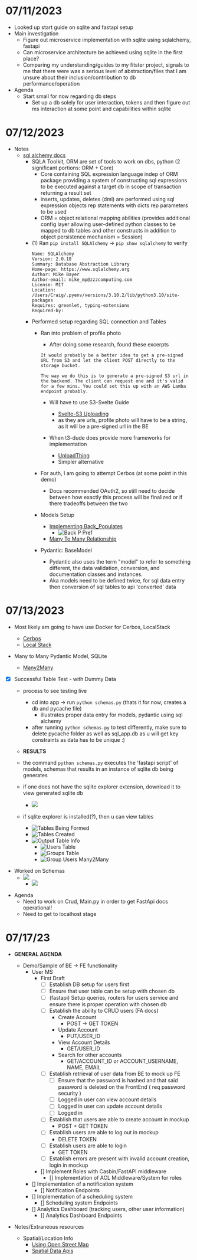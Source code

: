 # 07/11/2023
- Looked up start guide on sqlite and fastapi setup
- Main investigation
    - Figure out microservice implementation with sqlite using sqlalchemy, fastapi
    - Can microservice architecture be achieved using sqlite in the first place?
    - Comparing my understanding/guides to my fitster project, signals to me that there were was a serious level of abstraction/files that I am unsure about their inclusion/contribution to db performance/operation
- Agenda
    - Start small for now regarding db steps
        - Set up a db solely for user interaction, tokens and then figure out ms interaction at some point and capabilities within sqlite

# 07/12/2023
- Notes
    - [sql alchemy docs](https:/.sqlalchemy.org/en/20/intro.html)
        - SQLA Toolkit, ORM are set of tools to work on dbs, python (2 significant portions: ORM + Core)
            - Core containing SQL expression language indep of ORM package providing a system of constructing sql expressions to be executed against a target db in scope of transaction returning a result set
            - inserts, updates, deletes (dml) are performed using sql expression objects rep statements with dicts rep parameters to be used
            - ORM = object relational mapping abilities (provides additional config layer allowing user-defined python classes to be mapped to db tables and other constructs in addition to object persistence mechanism = Session)
        - (1) Ran  `pip install SQLAlchemy` -> `pip show sqlalchemy` to verify
            ```
            Name: SQLAlchemy
            Version: 2.0.18
            Summary: Database Abstraction Library
            Home-page: https://www.sqlalchemy.org
            Author: Mike Bayer
            Author-email: mike_mp@zzzcomputing.com
            License: MIT
            Location: /Users/Craig/.pyenv/versions/3.10.2/lib/python3.10/site-packages
            Requires: greenlet, typing-extensions
            Required-by:
            ```
        - Performed setup regarding SQL connection and Tables
            - Ran into problem of profile photo
                * After doing some research, found these excerpts
                ```
                It would probably be a better idea to get a pre-signed URL from S3 and let the client POST directly to the storage bucket.

                The way we do this is to generate a pre-signed S3 url in the backend. The client can request one and it's valid for a few mins. You could set this up with an AWS Lamba endpoint probably.
                ```
                - Will have to use S3-Svelte Guide
                    * [Svelte-S3 Uploading](https://rodneylab.com/sveltekit-s3-compatible-storage/)
                    - as they are urls, profile photo will have to be a string, as it will be a pre-signed url in the BE

                - When t3-dude does provide more frameworks for implementation
                    - [UploadThing](https:/.uploadthing.com/solid)
                    - Simpler alternative

            - For auth, I am going to attempt Cerbos (at some point in this demo)
                - Docs recommended OAuth2, so still need to decide between how exactly this process will be finalized or if there tradeoffs between the two

            - Models Setup
                - [Implementing Back_Populates](https://stackoverflow.com/questions/39869793/when-do-i-need-to-use-sqlalchemy-back-populates)
                    - ![Back P Pref](../Images/Preference%20Towards%20Back%20Populates.png)
                - [Many To Many Relationship](https://stackoverflow.com/questions/5756559/how-to-build-many-to-many-relations-using-sqlalchemy-a-good-example)

            - Pydantic: BaseModel
                - Pydantic also uses the term "model" to refer to something different, the data validation, conversion, and documentation classes and instances.
                - Aka models need to be defined twice, for sql data entry then conversion of sql tables to api 'converted' data

# 07/13/2023
- Most likely am going to have use Docker for Cerbos, LocalStack
    - [Cerbos](https://github.com/cerbos/python-sqlalchemy-cerbos/tree/main)
    - [Local Stack](https://github.com/localstack/localstack#example)

- Many to Many Pydantic Model, SQLite
    - [Many2Many](https://www.gormanalysis.com/blog/many-to-many-relationships-in-fastapi/)

- [X] Successful Table Test - with Dummy Data

    - process to see testing live
        - cd into app -> run `python schemas.py` (thats it for now, creates a db and pycache file)
            - illustrates proper data entry for models, pydantic using sql alchemy
        - after running `python schemas.py` to test differently, make sure to delete pycache folder as well as sql_app.db as u will get key constraints as data has to be unique :)

    - __RESULTS__
    - the command `python schemas.py` executes the 'fastapi script' of models, schemas that results in an instance of sqlite db being generates
    - if one does not have the sqlite explorer extension, download it to view generated sqlite db
        - ![](../Images/SQLite_Explorer.png)
    - if sqlite explorer is installed(?), then u can view tables
        - ![Tables Being Formed](../Images/Shows_Formation_Tables.png)
        - ![Tables Created](../Images/Tables_Created_SQLite.png)
        - ![Output Table Info](../Images/Outputting_Table_Info.png)
            - ![Users Table](../Images/Users_Table.png)
            - ![Groups Table](../Images/GroupsTable.png)
            - ![Group Users Many2Many](../Images/GroupUsers_Table.png)


- Worked on Schemas
    - ![](../Images/Schema_Work.png)
        - ![](../Images/Return_JSON_via_Schemas.png)

* Agenda
    - Need to work on Crud, Main.py in order to get FastApi docs operational!
    - Need to get to localhost stage

# 07/17/23
- __GENERAL AGENDA__
    - Demo/Sample of BE -> FE functionality
        - User MS
            - First Draft
                - [ ] Establish DB setup for users first
                - [ ] Ensure that user table can be setup with chosen db
                - [ ] (fastapi) Setup queries, routers for users service and ensure there is proper operation with chosen db
                - [ ] Establish the ability to CRUD users (FA docs)
                    - Create Account
                        - POST -> GET TOKEN
                    - Update Account
                        - PUT/USER_ID
                    - View Account Details
                        - GET/USER_ID
                    - Search for other accounts
                        - GET/ACCOUNT_ID or ACCOUNT_USERNAME, NAME, EMAIL
                - [ ] Establish retrieval of user data from BE to mock up FE
                    - [ ] Ensure that the password is hashed and that said password is deleted on the FrontEnd ( req password security )
                    - [ ] Logged in user can view account details
                    - [ ] Logged in user can update account details
                    - [ ] Logged in
                - [ ] Establish that users are able to create account in mockup
                    - POST + GET TOKEN
                - [ ] Establish users are able to log out in mockup
                    - DELETE TOKEN
                - [ ] Establish users are able to login
                    - GET TOKEN
                - [ ] Establish errors are present with invalid account creation, login in mockup
            - [] Implement Roles with Casbin/FastAPI middleware
                - [] Implementation of ACL Middleware/System for roles
        - [] Implementation of a notification system
            - [] Notification Endpoints
        - [] Implementation of a scheduling system
            - [] Scheduling system Endpoints
        - [] Analytics Dashboard (tracking users, other user information)
            - [] Analytics Dashboard Endpoints

- Notes/Extraneous resources
    - Spatial/Location Info
        - [Using Open Street Map](https://wiki.openstreetmap.org/wiki/Using_OpenStreetMap#Web_applications)
        - [Spatial Data Apis](https://www.reddit.com/r/gis/comments/tb5rcq/what_are_some_of_your_favorite_apis_that_expose/)

